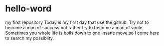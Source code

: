 # hello-word
my first repository
Today is my first day that use the github.
Try not to become a man of success but rather try to become a man of vaule.
Sometimes you whole life is boils down to one insane move,so I come here to search my possiblity.

